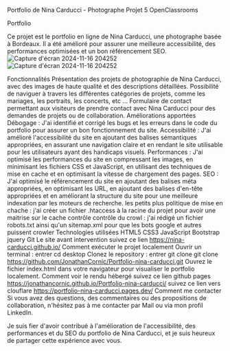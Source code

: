 Portfolio de Nina Carducci - Photographe
Projet 5 OpenClassrooms

Portfolio

Ce projet est le portfolio en ligne de Nina Carducci, une photographe basée à Bordeaux. Il a été amélioré pour assurer une meilleure accessibilité, des performances optimisées et un bon référencement SEO.
![Capture d'écran 2024-11-16 204252](https://github.com/user-attachments/assets/409696a0-cb29-42c7-b886-881ec235941f)
![Capture d'écran 2024-11-16 204252](https://github.com/user-attachments/assets/4d790210-efe3-4556-b06c-381a132ffc59)


Fonctionnalités
Présentation des projets de photographie de Nina Carducci, avec des images de haute qualité et des descriptions détaillées.
Possibilité de naviguer à travers les différentes catégories de projets, comme les mariages, les portraits, les concerts, etc ...
Formulaire de contact permettant aux visiteurs de prendre contact avec Nina Carducci pour des demandes de projets ou de collaboration.
Améliorations apportées
Débogage : J'ai identifié et corrigé les bugs et les erreurs dans le code du portfolio pour assurer un bon fonctionnement du site.
Accessibilité : J'ai amélioré l'accessibilité du site en ajoutant des balises sémantiques appropriées, en assurant une navigation claire et en rendant le site utilisable pour les utilisateurs ayant des handicaps visuels.
Performances : J'ai optimisé les performances du site en compressant les images, en minimisant les fichiers CSS et JavaScript, en utilisant des techniques de mise en cache et en optimisant la vitesse de chargement des pages.
SEO : J'ai optimisé le référencement du site en ajoutant des balises méta appropriées, en optimisant les URL, en ajoutant des balises d'en-tête appropriées et en améliorant la structure du site pour une meilleure indexation par les moteurs de recherche.
les petits plus
politique de mise en chache : j'ai créer un fichier .htaccess à la racine du projet pour avoir une maitrise sur le cache contrôle
contrôle du crowl : j'ai rédigé un fichier robots.txt ainsi qu'un sitemap.xml pour que les bots google et autres puissent crowler
Technologies utilisées
HTML5
CSS3
JavaScript
Bootstrap
jquery
Git
Le site avant intervention
suivez ce lien https://nina-carducci.github.io/
Comment exécuter le projet localement
Ouvrir un terminal : entrer cd desktop
Clonez le repository : entrer git clone git clone https://github.com/JonathanCornic/Portfolio-nina-carducci.git
Ouvrez le fichier index.html dans votre navigateur pour visualiser le portfolio localement.
Comment voir le rendu hébergé
suivez ce lien github pages https://jonathancornic.github.io/Portfolio-nina-carducci/
suivez ce lien vers clouflare https://portfolio-nina-carducci.pages.dev/
Comment me contacter
Si vous avez des questions, des commentaires ou des propositions de collaboration, n'hésitez pas à me contacter par Mail ou via mon profil LinkedIn.

Je suis fier d'avoir contribué à l'amélioration de l'accessibilité, des performances et du SEO du portfolio de Nina Carducci, et je suis heureux de partager cette expérience avec vous.
